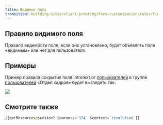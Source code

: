 ```yaml
---
title: Видимое поле
transition: building-sites/client-proofing/form-customization/rules/field-visible
---
```


## Правило видимого поля

Правило видимости поля, если оно установлено, будет объявлять поле «видимым» или нет для пользователя.

## Примеры

Пример правила сокрытия поля introtext от [пользователей](display/revolution20/Users "пользователей") в группе [пользователей](display/revolution20/User+Groups "Группы пользователей") «Отдел кадров» будет выглядеть так:

![](/download/attachments/18678091/fc-fieldVisible.png?version=1&modificationDate=1280153155000)

## Смотрите также

```php
[[getResources@section? &parents=`124` &context=`revolution`]]
```
